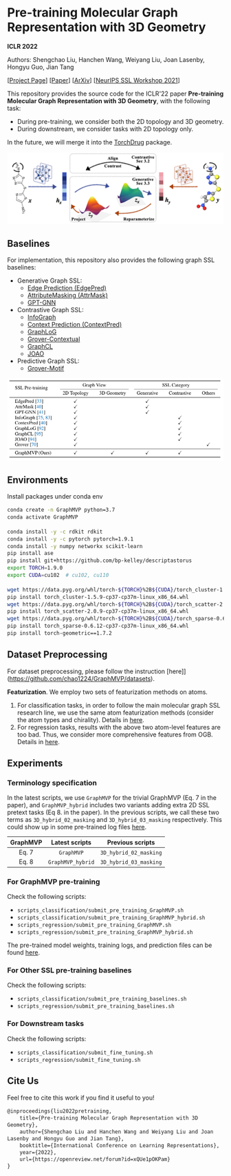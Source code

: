 # Pre-training Molecular Graph Representation with 3D Geometry

**ICLR 2022**

Authors: Shengchao Liu, Hanchen Wang, Weiyang Liu, Joan Lasenby, Hongyu Guo, Jian Tang

[[Project Page](https://chao1224.github.io/GraphMVP)]
[[Paper](https://openreview.net/forum?id=xQUe1pOKPam)]
[[ArXiv](https://arxiv.org/abs/2110.07728)]
[[NeurIPS SSL Workshop 2021](https://arxiv.org/abs/2110.07728)]

This repository provides the source code for the ICLR'22 paper **Pre-training Molecular Graph Representation with 3D Geometry**, with the following task:
- During pre-training, we consider both the 2D topology and 3D geometry.
- During downstream, we consider tasks with 2D topology only.

In the future, we will merge it into the [TorchDrug](https://github.com/DeepGraphLearning/torchdrug) package.

<p align="center">
  <img src="fig/pipeline.png" /> 
</p>

## Baselines
For implementation, this repository also provides the following graph SSL baselines:
- Generative Graph SSL:
  - [Edge Prediction (EdgePred)](https://proceedings.neurips.cc/paper/2017/file/5dd9db5e033da9c6fb5ba83c7a7ebea9-Paper.pdf)
  - [AttributeMasking (AttrMask)](https://openreview.net/forum?id=HJlWWJSFDH)
  - [GPT-GNN](https://arxiv.org/abs/2006.15437)
- Contrastive Graph SSL:
  - [InfoGraph](https://openreview.net/pdf?id=r1lfF2NYvH)
  - [Context Prediction (ContextPred)](https://openreview.net/forum?id=HJlWWJSFDH)
  - [GraphLoG](http://proceedings.mlr.press/v139/xu21g/xu21g.pdf)
  - [Grover-Contextual](https://papers.nips.cc/paper/2020/hash/94aef38441efa3380a3bed3faf1f9d5d-Abstract.html)
  - [GraphCL](https://papers.nips.cc/paper/2020/file/3fe230348e9a12c13120749e3f9fa4cd-Paper.pdf)
  - [JOAO](https://arxiv.org/abs/2106.07594)
- Predictive Graph SSL:
  - [Grover-Motif](https://papers.nips.cc/paper/2020/hash/94aef38441efa3380a3bed3faf1f9d5d-Abstract.html)

<p align="center">
  <img src="fig/baselines.png" /> 
</p>

## Environments
Install packages under conda env
```bash
conda create -n GraphMVP python=3.7
conda activate GraphMVP

conda install -y -c rdkit rdkit
conda install -y -c pytorch pytorch=1.9.1
conda install -y numpy networkx scikit-learn
pip install ase
pip install git+https://github.com/bp-kelley/descriptastorus
export TORCH=1.9.0
export CUDA=cu102  # cu102, cu110

wget https://data.pyg.org/whl/torch-${TORCH}%2B${CUDA}/torch_cluster-1.5.9-cp37-cp37m-linux_x86_64.whl
pip install torch_cluster-1.5.9-cp37-cp37m-linux_x86_64.whl
wget https://data.pyg.org/whl/torch-${TORCH}%2B${CUDA}/torch_scatter-2.0.9-cp37-cp37m-linux_x86_64.whl
pip install torch_scatter-2.0.9-cp37-cp37m-linux_x86_64.whl
wget https://data.pyg.org/whl/torch-${TORCH}%2B${CUDA}/torch_sparse-0.6.12-cp37-cp37m-linux_x86_64.whl
pip install torch_sparse-0.6.12-cp37-cp37m-linux_x86_64.whl
pip install torch-geometric==1.7.2
```

## Dataset Preprocessing

For dataset preprocessing, please follow the instruction [here]](https://github.com/chao1224/GraphMVP/datasets).

**Featurization**. We employ two sets of featurization methods on atoms.
1. For classification tasks, in order to follow the main molecular graph SSL research line, we use the same atom featurization methods (consider the atom types and chirality). Details in [here](https://github.com/chao1224/GraphMVP/tree/master/src_classification/datasets/datasets_utils.py#L12).
2. For regression tasks, results with the above two atom-level features are too bad. Thus, we consider more comprehensive features from OGB. Details in [here](https://github.com/chao1224/GraphMVP/tree/master/src_regression/datasets_complete_feature/molecule_datasets.py#L31).

## Experiments

### Terminology specification

In the latest scripts, we use `GraphMVP` for the trivial GraphMVP (Eq. 7 in the paper), and `GraphMVP_hybrid` includes two variants adding extra 2D SSL pretext tasks (Eq 8. in the paper).
In the previous scripts, we call these two terms as `3D_hybrid_02_masking` and `3D_hybrid_03_masking` respectively.
This could show up in some pre-trained log files [here](https://drive.google.com/drive/folders/1uPsBiQF3bfeCAXSDd4JfyXiTh-qxYfu6?usp=sharing).

| GraphMVP | Latest scripts | Previous scripts |
| :--: | :--: | :--: |
| Eq. 7 | `GraphMVP` | `3D_hybrid_02_masking` |
| Eq. 8 | `GraphMVP_hybrid` | `3D_hybrid_03_masking` |

### For GraphMVP pre-training

Check the following scripts:
- `scripts_classification/submit_pre_training_GraphMVP.sh`
- `scripts_classification/submit_pre_training_GraphMVP_hybrid.sh`
- `scripts_regression/submit_pre_training_GraphMVP.sh`
- `scripts_regression/submit_pre_training_GraphMVP_hybrid.sh`

The pre-trained model weights, training logs, and prediction files can be found [here](https://drive.google.com/drive/folders/1uPsBiQF3bfeCAXSDd4JfyXiTh-qxYfu6?usp=sharing).

### For Other SSL pre-training baselines

Check the following scripts:
- `scripts_classification/submit_pre_training_baselines.sh`
- `scripts_regression/submit_pre_training_baselines.sh`

### For Downstream tasks

Check the following scripts:
- `scripts_classification/submit_fine_tuning.sh`
- `scripts_regression/submit_fine_tuning.sh`

## Cite Us

Feel free to cite this work if you find it useful to you!

```
@inproceedings{liu2022pretraining,
    title={Pre-training Molecular Graph Representation with 3D Geometry},
    author={Shengchao Liu and Hanchen Wang and Weiyang Liu and Joan Lasenby and Hongyu Guo and Jian Tang},
    booktitle={International Conference on Learning Representations},
    year={2022},
    url={https://openreview.net/forum?id=xQUe1pOKPam}
}
```